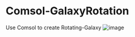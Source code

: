 # Comsol-GalaxyRotation
Use Comsol to create Rotating-Galaxy
![image](https://github.com/weisting-sinica/Comsol-GalaxyRotation/blob/master/streamline.gif)
